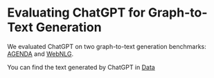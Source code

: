 # Evaluating ChatGPT for Graph-to-Text Generation

We evaluated ChatGPT on two graph-to-text generation benchmarks: [AGENDA](https://github.com/rikdz/GraphWriter/tree/master/data) and [WebNLG](https://gitlab.com/shimorina/webnlg-dataset/-/tree/master/release_v3.0). 

You can find the text generated by ChatGPT in [Data](/data)
